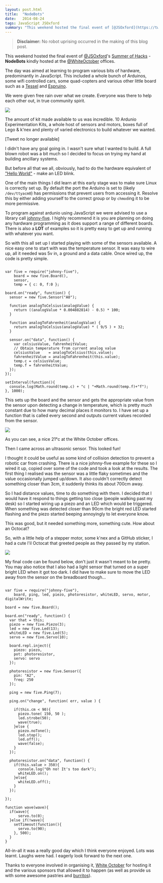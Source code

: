 ```yaml
---
layout: post.html
title:  "NodeBots"
date:   2014-08-24
tags: JavaScript JSOxford
summary: "This weekend hosted the final event of [@JSOxford](https://twitter.com/JSOxford)'s [Summer of Hacks](http://jsoxford.com/2014/summer-of-hacks/) - **NodeBots**."
---
```


 > **Disclaimer:** No robot uprising occurred in the making of this blog post.

This weekend hosted the final event of [@JSOxford](https://twitter.com/JSOxford)'s [Summer of Hacks](http://jsoxford.com/2014/summer-of-hacks/) - **NodeBots** kindly hosted at the [@WhiteOctober](https://twitter.com/whiteoctober) offices.

The day was aimed at learning to program various bits of hardware, predominantly in JavaScript.
This included a whole bunch of Arduinos, some wifi controlled cars, some quad-copters and various other little board such as a [Tessel](https://tessel.io/) and [Espruino](http://www.espruino.com/).

We were given free rain over what we create. Everyone was there to help each other out, in true community spirit.

[![](/images/tweets/503181282353119232.svg)](https://twitter.com/tweet/status/503181282353119232)

The amount of kit made available to us was incredible. 10 Ardunio Experimentation Kits, a whole host of sensors and motors, boxes full of Lego & k'nex and plenty of varied electronics to build whatever we wanted.

[Tweet no longer available]

I didn't have any goal going in. I wasn't sure what I wanted to build. A full blown robot was a bit much so I decided to focus on trying my hand at building ancillary systems.

But before all that we all, obviously, had to do the hardware equivalent of ["Hello World"](http://en.wikipedia.org/wiki/Hello_world_program) - make an LED blink.

One of the main things I did learn at this early stage was to make sure Linux is correctly set up. By default the port the Arduino is set to (likely `/dev/ttyacm0`) has permissions that prevent users from accessing it. Resolve this by either adding yourself to the correct group or by `chmod`ing it to be more permissive.

To program against ardunio using JavaScript we were advised to use a library call [johnny-five](https://github.com/rwaldron/johnny-five). I highly recommend it is you are planning on doing any hardware programming as it does support a range of different boards. There is also a **LOT** of examples so it is pretty easy to get up and running with whatever you want.

So with this all set up I started playing with some of the sensors available. A nice easy one to start with was the temperature sensor. It was easy to wire up, all it needed was 5v in, a ground and a data cable. Once wired up, the code is pretty simple.

<pre><code class="javascript">
var five = require("johnny-five"),
    board = new five.Board(),
    sensor,
    temp = { c: 0, f:0 };

board.on("ready", function() {
  sensor = new five.Sensor("A0");

  function analogToCelsius(analogValue) {
    return ((analogValue * 0.004882814) - 0.5) * 100;
  }

  function analogToFahrenheit(analogValue) {
    return analogToCelsius(analogValue) * ( 9/5 ) + 32;
  }

  sensor.on("data", function() {
    var celsiusValue, fahrenheitValue;
    // Obtain temperature from current analog value
    celsiusValue    = analogToCelsius(this.value);
    fahrenheitValue = analogToFahrenheit(this.value);
    temp.c = celsiusValue;
    temp.f = fahrenheitValue;
  });
});

setInterval(function(){
  console.log(Math.round(temp.c) + "c | "+Math.round(temp.f)+"f");
}, 1000);
</code></pre>

This sets up the board and the sensor and gets the appropriate value from the sensor upon detecting a change in temperature, which is pretty much constant due to how many decimal places it monitors to. I have set up a function that is called every second and outputs current values recorded from the sensor.

[![](/images/tweets/503494610464047104.svg)](https://twitter.com/tweet/status/503494610464047104)

As you can see, a nice 21°c at the White October offices.

Then I came across an ultrasonic sensor. This looked fun!

I thought it could be useful as some kind of collision detection to prevent a robotic car from crashing. There is a nice johnny-five example for these so I wired it up, copied over some of the code and took a look at the results. The first thing I realised was the sensor was a little flaky sometimes and the value occasionally jumped up/down. It also couldn't correctly detect something closer than 3cm, it suddenly thinks its about 700cm away.

So I had distance values, time to do something with them. I decided that I would have it respond to things getting too close (people walking past my desk) so I started wiring up a piezo and an LED which would be triggered. When something was detected closer than 90cm the bright red LED started flashing and the piezo started beeping annoyingly to let everyone know.

This was good, but it needed something more, something cute. How about an Octocat?

So, with a little help of a stepper motor, some k'nex and a GitHub sticker, I had a cute l'il Octocat that greeted people as they passed by my station.

[![](/images/tweets/503501014792953856.svg)](https://twitter.com/tweet/status/503501014792953856)

My final code can be found below, don't just it wasn't meant to be pretty. You may also notice that I also had a light sensor that turned on a super bright LED when it got too dark. I did have to make sure to move the LED away from the sensor on the breadboard though...

<pre><code class="javascript">
var five = require("johnny-five"),
    board, ping, led, piezo, photoresistor, whiteLED, servo, motor, digitalWrite;

board = new five.Board();

board.on("ready", function() {
  var that = this;
  piezo = new five.Piezo(3);
  led = new five.Led(13);
  whiteLED = new five.Led(5);
  servo = new five.Servo(10);

  board.repl.inject({
    piezo: piezo,
    pot: photoresistor,
    servo: servo
  });

  photoresistor = new five.Sensor({
    pin: "A2",
    freq: 250
  });

  ping = new five.Ping(7);

  ping.on("change", function( err, value ) {

    if(this.cm < 90){
      piezo.tone( 150, 50 );
      led.strobe(50);
      wave(true);
    }else {
      piezo.noTone();
      led.stop();
      led.off();
      wave(false);
    }
  });

  photoresistor.on("data", function() {
    if(this.value > 350){
      console.log("Oh no! It's too dark");
      whiteLED.on();
    }else{
      whiteLED.off();
    }
  });

});

function wave(wave){
  if(wave){
      servo.to(0);
  }else if(!wave){
    setTimeout(function(){
      servo.to(90);
    }, 500);
  }
}
</code></pre>

All-in-all it was a really good day which I think everyone enjoyed. Lots was learnt. Laughs were had. I eagerly look forward to the next one.

Thanks to everyone involved in organising it, [White October](http://www.whiteoctober.co.uk/) for hosting it and the various sponsors that allowed it to happen (as well as provide us with some awesome pastries and [burritos](http://missionburrito.co.uk/)).
